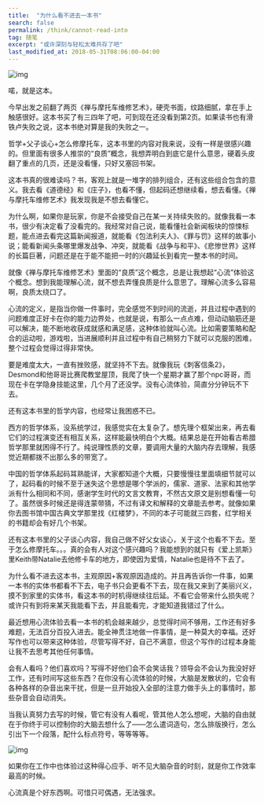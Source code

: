 ```yaml
---
title:  "为什么看不进去一本书"
search: false
permalink: /think/cannot-read-into
tag: 随笔
excerpt: "或许深刻与轻松太难共存了吧"
last_modified_at: 2018-05-31T08:06:00-04:00
---
```


![img](https://mmbiz.qpic.cn/mmbiz_jpg/fgOI29GemllFILTs4Yjft29VFOia17o1LpmP6jdynHeQ8WyyiaBkRq35g5d7FQXxoFoaC2P0AwW2Z3awtP5Qpmcg/640?wx_fmt=jpeg)

喏，就是这本。

今早出发之前翻了两页《禅与摩托车维修艺术》，硬壳书面，纹路细腻，拿在手上触感很好。这本书买了有三四年了吧，可到现在还没看到第2页。如果读书也有滑铁卢失败之说，这本书绝对算是我的失败之一。

哲学+父子谈心+怎么修摩托车，这本书里的内容对我来说，没有一样是很感兴趣的。但里面有很多人推崇的“良质”概念，我想弄明白到底它是什么意思，硬着头皮翻了重点的几页，还是没看懂，只好又塞回书架。

这本书真的很难读吗？书，客观上就是一堆字的排列组合，还有这些组合包含的意义。我去看《道德经》和《庄子》，也看不懂，但起码还想继续看，想去看懂。《禅与摩托车维修艺术》我发现我是不想去看懂它。

为什么啊，如果你是玩家，你是不会接受自己在某一关持续失败的。就像我看一本书，很少有决定看了没看完的。我经常对自己说，能看懂社会新闻板块的惊悚标题，能点进去看完这篇新闻报道，就能看《包法利夫人》、《罪与罚》这样的故事小说；能看新闻头条哪里爆发战争、冲突，就能看《战争与和平》、《悲惨世界》这样的长篇巨著，问题还是在于能不能把一时的兴趣延长到看完一整本书的时间。

就像《禅与摩托车维修艺术》里面的“良质”这个概念，总是让我想起“心流”体验这个概念。想到我能理解心流，就不想去弄懂良质是什么意思了。理解心流多么容易啊，良质太绕口了。

心流的定义，是指当你做一件事时，完全感觉不到时间的流逝，并且过程中遇到的问题难度正好卡在你的能力边界处，也就是说，有那么一点点难，但动动脑筋还是可以解决，能不断地收获成就感和满足感，这种体验就叫心流。比如需要策略和配合的运动啦，游戏啦，当进展顺利并且过程中有自己稍努力下就可以克服的困难，整个过程会觉得过得非常快。

要是难度太大，一直有挫败感，就坚持不下去。就像我玩《刺客信条2》，Desmond和他哥哥比赛爬教堂屋顶，我爬了快一个星期才赢了那个npc哥哥，而现在卡在学隐身技能这里，几个月了还没学。没有心流体验，简直分分钟玩不下去。

还有这本书里的哲学内容，也经常让我困惑不已。

西方的哲学体系，没系统学过，我感觉实在太复杂了。想先理个框架出来，再去看它们的过程演变还有相互关系，这样能最快明白个大概。结果总是在开始看古希腊哲学那里就困得不行了。纯说理性质的文章，要调用大量的大脑内存去理解，我感觉近期都拨不出那么多的带宽了。

中国的哲学体系起码耳熟能详，大家都知道个大概，只要慢慢往里面填细节就可以了，起码看的时候不至于迷失这个思想是哪个学派的，儒家、道家、法家和其他学派有什么相同和不同，感谢学生时代的文言文教育，不然古文原文是别想看懂一句了。虽然很多时候还是得连蒙带猜，不过有译文和解释的文章能去参考。就像如果你去图书馆中国古典文学那里找《红楼梦》，不同的本子可能就三四套，红学相关的书籍却会有好几个书架。

还有这本书里的父子谈心内容，我自己做不好父女谈心，关于这个也看不下去。至于怎么修摩托车。。。真的会有人对这个感兴趣吗？我能想到的就只有《爱上凯斯》里Keith带Natalie去他修卡车的地方，即使因为爱情，Natalie也是待不下去了。

为什么看不进去这本书，主观原因+客观原因造成的。并且再告诉你一件事，如果一本书的实体书都看不下去，电子书只会更看不下去，现在我又来到了美丽兴义，摸不到家里的实体书，看这本书的时机得继续往后延。不看它会带来什么损失呢？或许只有到将来某天我能看下去，并且能看完，才能知道我错过了什么。

最近想用心流体验去看一本书的机会越来越少，总觉得时间不够用，工作还有好多难题，无法百分百投入进去。能全神贯注地做一件事情，是一种莫大的幸福。还好写作也可以带来这种体验，尽管写得不好，自己不满意，但这个写作的过程本身能让我不去思考其他任何事情。

会有人看吗？他们喜欢吗？写得不好他们会不会笑话我？领导会不会认为我没好好工作，还有时间写这些东西？在你没有心流体验的时候，大脑是发散状的，它会有各种各样的杂音出来干扰，但是一旦开始投入全部的注意力做手头上的事情时，那些杂音会自动消失。

当我认真努力去写的时候，管它有没有人看呢，管其他人怎么想呢，大脑的自由就在于你终于可以控制你的大脑去想什么了——怎么遣词造句，怎么排版换行，怎么引出下一个段落，配什么标点符号，等等等等。

![img](https://mmbiz.qpic.cn/mmbiz_jpg/fgOI29GemlkxW9I2jKYYtE1MPIMeqKctNFA0o4tb38k5kUGpxDdy89enrOE8Qkrmh8pJuA7Nh1QicmUMsWL3f6w/640?wx_fmt=jpeg)

如果你在工作中也体验过这种得心应手、听不见大脑杂音的时刻，就是你工作效率最高的时候。

心流真是个好东西啊。可惜只可偶遇，无法强求。